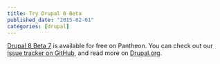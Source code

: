 ```yaml
---
title: Try Drupal 8 Beta
published_date: "2015-02-01"
categories: [drupal]
---
```

[Drupal 8 Beta 7](https://dashboard.pantheon.io/products/drupal8/spinup) is available for free on Pantheon. You can check out our [issue tracker on GitHub](https://github.com/pantheon-systems/drops-8/issues), and read more on [Drupal.org](https://www.drupal.org/node/2437851).
